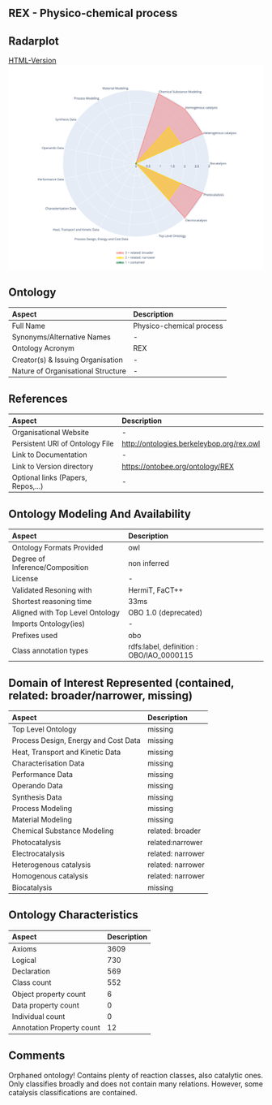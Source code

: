 ## REX - Physico-chemical process


 ## Radarplot 

 [HTML-Version](../radarplots/Radarplot_REX.html) ![Radarplot for Domains of ontology REX](../radarplots/Radarplot_REX.svg) 
## Ontology

|Aspect |Description| 
 |:---|:---|
| Full Name | Physico-chemical process |
| Synonyms/Alternative Names | - |
| Ontology Acronym | REX |
| Creator(s) & Issuing Organisation | - |
| Nature of Organisational Structure | - |

## References

|Aspect |Description| 
 |:---|:---|
| Organisational Website | - |
| Persistent URI of Ontology File | http://ontologies.berkeleybop.org/rex.owl |
| Link to Documentation | - |
| Link to Version directory | https://ontobee.org/ontology/REX |
| Optional links (Papers, Repos,...) | - |

## Ontology Modeling And Availability

|Aspect |Description| 
 |:---|:---|
| Ontology Formats Provided | owl |
| Degree of Inference/Composition | non inferred |
| License | - |
| Validated Resoning with | HermiT, FaCT++ |
| Shortest reasoning time | 33ms |
| Aligned with Top Level Ontology | OBO 1.0 (deprecated) |
| Imports Ontology(ies) | - |
| Prefixes used | obo |
| Class annotation types | rdfs:label, definition : OBO/IAO_0000115 |

## Domain of Interest Represented (contained, related: broader/narrower, missing)

|Aspect |Description| 
 |:---|:---|
| Top Level Ontology | missing |
| Process Design, Energy and Cost Data | missing |
| Heat, Transport and Kinetic Data | missing |
| Characterisation Data | missing |
| Performance Data | missing |
| Operando Data | missing |
| Synthesis Data | missing |
| Process Modeling | missing |
| Material Modeling | missing |
| Chemical Substance Modeling | related: broader |
| Photocatalysis | related:narrower |
| Electrocatalysis | related: narrower |
| Heterogenous catalysis | related: narrower |
| Homogenous catalysis | related: narrower |
| Biocatalysis | missing |

## Ontology Characteristics

|Aspect |Description| 
 |:---|:---|
| Axioms | 3609 |
| Logical | 730 |
| Declaration | 569 |
| Class count | 552 |
| Object property count | 6 |
| Data property count | 0 |
| Individual count | 0 |
| Annotation Property count | 12 |

## Comments

Orphaned ontology! Contains plenty of reaction classes, also catalytic ones. Only classifies broadly and does not contain many relations.
However, some catalysis classifications are contained.
